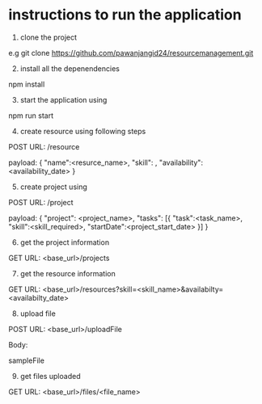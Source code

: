 # instructions to run the application

1. clone the project 

e.g git clone https://github.com/pawanjangid24/resourcemanagement.git

2. install all the depenendencies

npm install

3. start the application using

npm run start

4. create resource using following steps

POST URL: <baseURL>/resource

payload: 
{
    "name":<resurce_name>,
    "skill": <skill>,
    "availability":<availability_date>
}

5. create project using

POST URL: <baseURL>/project

payload:
{
    "project": <project_name>,
    "tasks": [{
        "task":<task_name>,
        "skill":<skill_required>,
        "startDate":<project_start_date>
    }]
}

6. get the project information

GET URL: <base_url>/projects

7. get the resource information

GET URL: <base_url>/resources?skill=<skill_name>&availabilty=<availabilty_date>

8. upload file

POST URL: <base_url>/uploadFile

Body: <form-data>

sampleFile <file>

9. get files uploaded

GET URL: <base_url>/files/<file_name>


